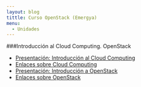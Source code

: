 ```yaml
---
layout: blog
tittle: Curso OpenStack (Emergya)
menu:
  - Unidades
---
```


###Introducción al Cloud Computing. OpenStack 

* [Presentación: Introducción al Cloud Computing](presentacion)
* [Enlaces sobre Cloud Computing](enlaces)
* [Presentación: Introducción a OpenStack](presentacion_openstack)
* [Enlaces sobre OpenStack](enlaces_openstack)

